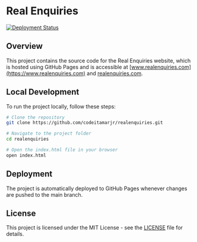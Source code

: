 # Real Enquiries

[![Deployment Status](https://github.com/codeitamarjr/CRMRE-Landing-Page/actions/workflows/pages/pages-build-deployment/badge.svg)](https://github.com/codeitamarjr/CRMRE-Landing-Page/actions/workflows/pages/pages-build-deployment)

## Overview

This project contains the source code for the Real Enquiries website, which is hosted using GitHub Pages and is accessible at [www.realenquiries.com](https://www.realenquiries.com) and [realenquiries.com](https://realenquiries.com).

## Local Development

To run the project locally, follow these steps:

```bash
# Clone the repository
git clone https://github.com/codeitamarjr/realenquiries.git

# Navigate to the project folder
cd realenquiries

# Open the index.html file in your browser
open index.html
```

## Deployment

The project is automatically deployed to GitHub Pages whenever changes are pushed to the main branch.

## License

This project is licensed under the MIT License - see the [LICENSE](LICENSE) file for details.
